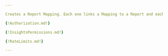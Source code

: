 ```yaml
---

Creates a Report Mapping. Each one links a Mapping to a Report and each Report can have more than one Report Mapping. 

{!Authorization.md!}

{!InsightsPermissions.md!}

{!RateLimits.md!}

---
```

